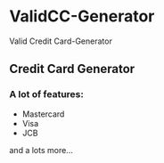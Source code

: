 # ValidCC-Generator
Valid Credit Card-Generator

## Credit Card Generator

### A lot of features:
- Mastercard
- Visa
- JCB

and a lots more...

